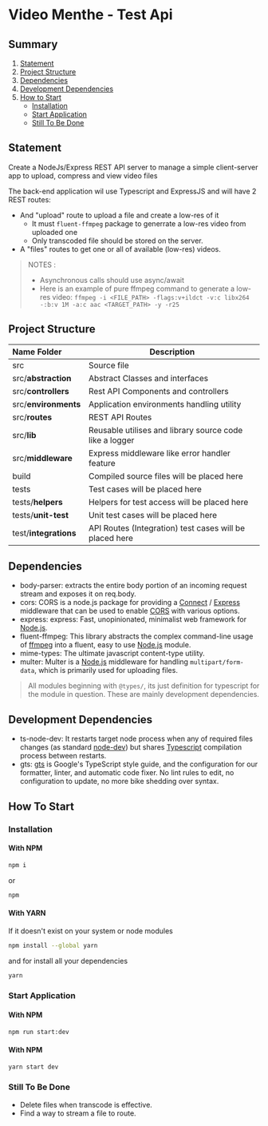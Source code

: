 # Video Menthe - Test Api

## Summary

1. [Statement](#Statement)
2. [Project Structure](#Project-Structure)
3. [Dependencies](#Dependencies)
4. [Development Dependencies](#Development-Dependencies)
5. [How to Start](#How-To-Start)
    * [Installation](#Installation)
    * [Start Application](#Start-Application)
    * [Still To Be Done](#Still-To-Be-Done)

## Statement

Create a NodeJs/Express REST API server to manage a simple client-server app to upload, compress and view video files

The back-end application wil use Typescript and ExpressJS and will have 2 REST routes:
* And "upload" route to upload a file and create a low-res of it
  * It must `fluent-ffmpeg` package to generrate a low-res video from uploaded one
  * Only transcoded file should be stored on the server.
* A "files" routes to get one or all of available (low-res) videos.

> NOTES :
> - Asynchronous calls should use async/await
> - Here is an example of pure ffmpeg command to generate a low-res video:
> `ffmpeg -i <FILE_PATH> -flags:v+ildct -v:c libx264 -:b:v 1M -a:c aac <TARGET_PATH> -y -r25`

## Project Structure

| Name Folder           | Description                                             |
|:----------------------|---------------------------------------------------------|
| src                   | Source file                                             | 
| src/**abstraction**   | Abstract Classes and interfaces                         |
| src/**controllers**   | Rest API Components and controllers                     | 
| src/**environments**  | Application environments handling utility               | 
| src/**routes**        | REST API Routes                                         |
| src/**lib**           | Reusable utilises and library source code like a logger |
| src/**middleware**    | Express middleware like error handler feature           |          
| build                 | Compiled source files will be placed here               |
| tests                 | Test cases will be placed here                          |
| tests/**helpers**     | Helpers for test access will be placed here             |
| tests/**unit-test**   | Unit test cases will be placed here                     |
| test/**integrations** | API Routes (Integration) test cases will be placed here |

## Dependencies

* body-parser: extracts the entire body portion of an incoming request stream and exposes it on req.body.
* cors: CORS is a node.js package for providing a [Connect](https://github.com/senchalabs/connect#readme) / [Express](http://expressjs.com/) middleware that can be used to enable [CORS](https://en.wikipedia.org/wiki/Cross-origin_resource_sharing) with various options.
* express: express:  Fast, unopinionated, minimalist web framework for [Node.js](https://nodejs.org/en/).
* fluent-ffmpeg: This library abstracts the complex command-line usage of [ffmpeg](https://ffmpeg.org/) into a fluent, easy to use [Node.js](https://nodejs.org/en/) module.
* mime-types: The ultimate javascript content-type utility.
* multer: Multer is a [Node.js](https://nodejs.org/en/) middleware for handling `multipart/form-data`, which is primarily used for uploading files.

> All modules beginning with `@types/`, its just definition for typescript for the module in question. These are mainly development dependencies.

## Development Dependencies
* ts-node-dev: It restarts target node process when any of required files changes (as standard [node-dev](https://github.com/fgnass/node-dev)) but shares [Typescript](https://www.typescriptlang.org/) compilation process between restarts.
* gts: [gts](https://github.com/google/gts) is Google's TypeScript style guide, and the configuration for our formatter, linter, and automatic code fixer. No lint rules to edit, no configuration to update, no more bike shedding over syntax. 

## How To Start

### Installation

#### With NPM 
```bash
npm i
``` 
or 
```bash
npm
```

#### With YARN
If it doesn't exist on your system or node modules
```bash
npm install --global yarn
```
and for install all your dependencies
```bash
yarn
```

### Start Application

#### With NPM
```bash
npm run start:dev
```

#### With NPM
```bash
yarn start dev
```

### Still To Be Done
 * Delete files when transcode is effective.
 * Find a way to stream a file to route.

